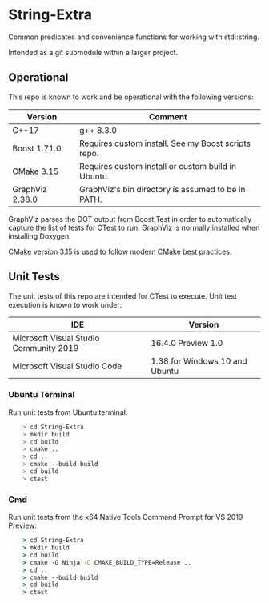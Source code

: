 # String-Extra
Common predicates and convenience functions for working with std::string.

Intended as a git submodule within a larger project.

## Operational

This repo is known to work and be operational with the following versions:

| Version         | Comment                                              |
| --------------- | ---------------------------------------------------- |
| C++17           | g++ 8.3.0                                            |
| Boost 1.71.0    | Requires custom install.  See my Boost scripts repo. |
| CMake 3.15      | Requires custom install or custom build in Ubuntu.   |
| GraphViz 2.38.0 | GraphViz's bin directory is assumed to be in PATH.   |

GraphViz parses the DOT output from Boost.Test in order to automatically capture the list of tests for CTest to run.  GraphViz is normally installed when installing Doxygen.

CMake version 3.15 is used to follow modern CMake best practices.

## Unit Tests

The unit tests of this repo are intended for CTest to execute.
Unit test execution is known to work under:

| IDE                                    | Version                        |
| -------------------------------------- | ------------------------------ |
| Microsoft Visual Studio Community 2019 | 16.4.0 Preview 1.0             |
| Microsoft Visual Studio Code           | 1.38 for Windows 10 and Ubuntu |

### Ubuntu Terminal

Run unit tests from Ubuntu terminal:

```Bash
    > cd String-Extra
    > mkdir build
    > cd build
    > cmake ..
    > cd ..
    > cmake --build build
    > cd build
    > ctest
```

### Cmd

Run unit tests from the x64 Native Tools Command Prompt for VS 2019 Preview:

```cmd
    > cd String-Extra
    > mkdir build
    > cd build
    > cmake -G Ninja -D CMAKE_BUILD_TYPE=Release .. 
    > cd ..
    > cmake --build build
    > cd build
    > ctest
```
